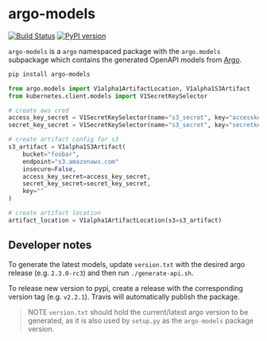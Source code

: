 # argo-models
[![Build Status](https://travis-ci.org/e2fyi/argo-models.svg?branch=master)](https://travis-ci.org/e2fyi/argo-models)
[![PyPI version](https://badge.fury.io/py/argo-models.svg)](https://badge.fury.io/py/argo-models)

`argo-models` is a `argo` namespaced package with the `argo.models` subpackage
which contains the generated OpenAPI models from [Argo](https://github.com/argoproj/argo).

```bash
pip install argo-models
```

```py
from argo.models import V1alpha1ArtifactLocation, V1alpha1S3Artifact
from kubernetes.client.models import V1SecretKeySelector

# create aws cred
access_key_secret = V1SecretKeySelector(name="s3_secret", key="accesskey")
secret_key_secret = V1SecretKeySelector(name="s3_secret", key="secretkey")

# create artifact config for s3
s3_artifact = V1alpha1S3Artifact(
    bucket="foobar",
    endpoint="s3.amazonaws.com"
    insecure=False,
    access_key_secret=access_key_secret,
    secret_key_secret=secret_key_secret,
    key=""
)

# create artifact location
artifact_location = V1alpha1ArtifactLocation(s3=s3_artifact)

```

## Developer notes

To generate the latest models, update `version.txt` with the desired argo release 
(e.g. `2.3.0-rc3`) and then run `./generate-api.sh`.

To release new version to pypi, create a release with the corresponding version tag (e.g. `v2.2.1`). Travis will automatically publish the package.

> NOTE
> `version.txt` should hold the current/latest argo version to be generated, as it 
> is also used by `setup.py` as the `argo-models` package version.
